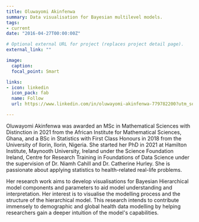 ```yaml
---
title: Oluwayomi Akinfenwa
summary: Data visualisation for Bayesian multilevel models.
tags:
- current
date: "2016-04-27T00:00:00Z"

# Optional external URL for project (replaces project detail page).
external_link: ""

image:
  caption: 
  focal_point: Smart

links:
- icon: linkedin
  icon_pack: fab
  name: Follow
  url: https://www.linkedin.com/in/oluwayomi-akinfenwa-779782200?utm_source=share&utm_campaign=share_via&utm_content=profile&utm_medium=ios_app

---
```


Oluwayomi Akinfenwa was awarded an MSc in Mathematical Sciences with Distinction in 2021 from the African Institute for Mathematical Sciences, Ghana, and a BSc in Statistics with First Class Honours in 2018 from the University of Ilorin, Ilorin, Nigeria. She started her PhD in 2021 at Hamilton Institute, Maynooth University, Ireland under the Science Foundation Ireland, Centre for Research Training in Foundations of Data Science under the supervision of Dr. Niamh Cahill and Dr. Catherine Hurley. She is passionate about applying statistics to health-related real-life problems. 

Her research work aims to develop visualisations for Bayesian Hierarchical model components and parameters to aid model understanding and interpretation. Her interest is to visualise the modelling process and the structure of the hierarchical model. This research intends to contribute immensely to demographic and global health  data modelling by helping researchers gain a deeper intuition of the model's capabilities.
